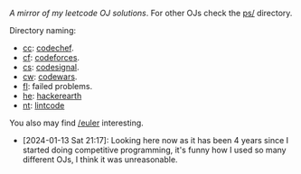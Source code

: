 *A mirror of my leetcode OJ solutions*. For other OJs check the [ps/](ps/) directory.

Directory naming:

-   [cc](ps/cc/): [codechef](https://www.codechef.com/).
-   [cf](ps/cf/): [codeforces](https://codeforces.com/).
-   [cs](ps/cs/): [codesignal](https://codesignal.com/).
-   [cw](ps/cw/): [codewars](https://www.codewars.com/).
-   [fl](ps/fl/): failed problems.
-   [he](ps/he/): [hackerearth](https://www.hackerearth.com/)
-   [nt](ps/nt/): [lintcode](https://www.lintcode.com/)

You also may find [/euler](https://git.sr.ht/~lr0/euler) interesting.

-   [2024-01-13 Sat 21:17]: Looking here now as it has been 4 years since I
    started doing competitive programming, it's funny how I used so many different
    OJs, I think it was unreasonable.

